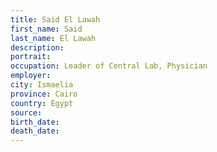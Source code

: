 ```yaml
---
title: Said El Lawah
first_name: Said
last_name: El Lawah
description: 
portrait: 
occupation: Leader of Central Lab, Physician
employer: 
city: Ismaelia
province: Cairo
country: Egypt
source: 
birth_date: 
death_date: 
---
```

